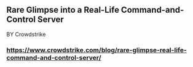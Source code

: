 ## Rare Glimpse  into a Real-Life Command-and-Control Server
BY  Crowdstrike 
### https://www.crowdstrike.com/blog/rare-glimpse-real-life-command-and-control-server/
